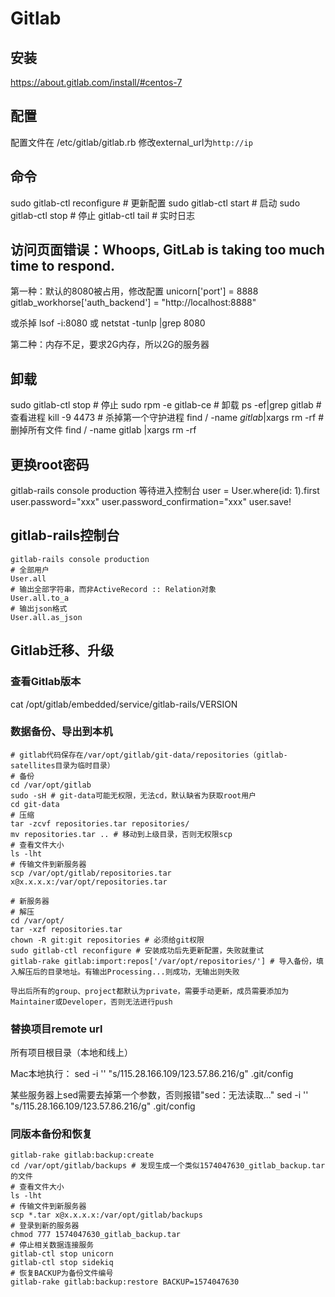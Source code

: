 # Gitlab
## 安装
https://about.gitlab.com/install/#centos-7

## 配置
配置文件在 /etc/gitlab/gitlab.rb
修改external_url为`http://ip`

## 命令
sudo gitlab-ctl reconfigure # 更新配置
sudo gitlab-ctl start # 启动
sudo gitlab-ctl stop # 停止
gitlab-ctl tail # 实时日志

## 访问页面错误：Whoops, GitLab is taking too much time to respond.
第一种：默认的8080被占用，修改配置
unicorn['port'] = 8888
gitlab_workhorse['auth_backend'] = "http://localhost:8888" 

或杀掉
lsof -i:8080
或
netstat -tunlp |grep 8080

第二种：内存不足，要求2G内存，所以2G的服务器

## 卸载
sudo gitlab-ctl stop # 停止
sudo rpm -e gitlab-ce # 卸载
ps -ef|grep gitlab # 查看进程
kill -9 4473 # 杀掉第一个守护进程
find / -name *gitlab*|xargs rm -rf # 删掉所有文件
find / -name gitlab |xargs rm -rf 


## 更换root密码
gitlab-rails console production
等待进入控制台
user = User.where(id: 1).first
user.password="xxx"
user.password_confirmation="xxx"
user.save!

## gitlab-rails控制台

```
gitlab-rails console production
# 全部用户
User.all
# 输出全部字符串，而非ActiveRecord :: Relation对象
User.all.to_a
# 输出json格式
User.all.as_json
```

## Gitlab迁移、升级
### 查看Gitlab版本
cat /opt/gitlab/embedded/service/gitlab-rails/VERSION
### 数据备份、导出到本机

```
# gitlab代码保存在/var/opt/gitlab/git-data/repositories（gitlab-satellites目录为临时目录）
# 备份
cd /var/opt/gitlab
sudo -sH # git-data可能无权限，无法cd，默认缺省为获取root用户
cd git-data
# 压缩
tar -zcvf repositories.tar repositories/
mv repositories.tar .. # 移动到上级目录，否则无权限scp
# 查看文件大小
ls -lht
# 传输文件到新服务器
scp /var/opt/gitlab/repositories.tar x@x.x.x.x:/var/opt/repositories.tar

# 新服务器
# 解压
cd /var/opt/
tar -xzf repositories.tar
chown -R git:git repositories # 必须给git权限
sudo gitlab-ctl reconfigure # 安装成功后先更新配置，失败就重试
gitlab-rake gitlab:import:repos['/var/opt/repositories/'] # 导入备份，填入解压后的目录地址。有输出Processing...则成功，无输出则失败

导出后所有的group、project都默认为private，需要手动更新，成员需要添加为Maintainer或Developer，否则无法进行push
```

### 替换项目remote url
所有项目根目录（本地和线上）

Mac本地执行：
sed -i '' "s/115.28.166.109/123.57.86.216/g" .git/config

某些服务器上sed需要去掉第一个参数，否则报错"sed：无法读取..."
sed -i '' "s/115.28.166.109/123.57.86.216/g" .git/config

### **同版本**备份和恢复

```
gitlab-rake gitlab:backup:create
cd /var/opt/gitlab/backups # 发现生成一个类似1574047630_gitlab_backup.tar的文件
# 查看文件大小
ls -lht
# 传输文件到新服务器
scp *.tar x@x.x.x.x:/var/opt/gitlab/backups
# 登录到新的服务器
chmod 777 1574047630_gitlab_backup.tar
# 停止相关数据连接服务
gitlab-ctl stop unicorn
gitlab-ctl stop sidekiq
# 恢复BACKUP为备份文件编号
gitlab-rake gitlab:backup:restore BACKUP=1574047630
```




